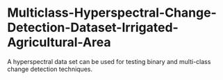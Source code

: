 # Multiclass-Hyperspectral-Change-Detection-Dataset-Irrigated-Agricultural-Area
A hyperspectral data set can be used for testing binary and multi-class change detection techniques.
